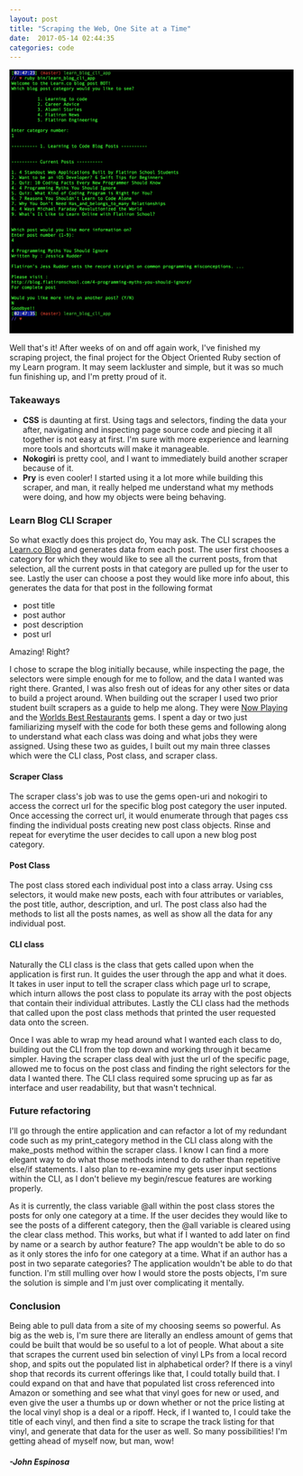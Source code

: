 ```yaml
---
layout: post
title: "Scraping the Web, One Site at a Time"
date:  2017-05-14 02:44:35
categories: code
---
```


![Scraping](/img/ScraperSS.png)

Well that's it! After weeks of on and off again work, I've finished my scraping project, the final project for the Object Oriented Ruby section of my Learn program. It may seem lackluster and simple, but it was so much fun finishing up, and I'm pretty proud of it. 

### Takeaways

+ **CSS** is daunting at first. Using tags and selectors, finding the data your after, navigating and inspecting page source code and piecing it all together is not easy at first. I'm sure with more experience and learning more tools and shortcuts will make it manageable.  
+ **Nokogiri** is pretty cool, and I want to immediately build another scraper because of it.
+ **Pry** is even cooler! I started using it a lot more while building this scraper, and man, it really helped me understand what my methods were doing, and how my objects were being behaving. 

### Learn Blog CLI Scraper

So what exactly does this project do, You may ask. 
The CLI scrapes the [Learn.co Blog](http://blog.flatironschool.com) and generates data from each post. The user first chooses a category for which they would like to see all the current posts, from that selection, all the current posts in that category are pulled up for the user to see. Lastly the user can choose a post they would like more info about, this generates the data for that post in the following format

- post title
- post author
- post description
- post url 

Amazing! Right? 

I chose to scrape the blog initially because, while inspecting the page, the selectors were simple enough for me to follow, and the data I wanted was right there. Granted, I was also fresh out of ideas for any other sites or data to build a project around. When building out the scraper I used two prior student built scrapers as a guide to help me along. They were [Now Playing](https://github.com/learn-co-curriculum/now-playing-cli-gem) and the [Worlds Best Restaurants](https://github.com/dannyd4315/worlds-best-restaurants-cli-gem) gems. I spent a day or two just familiarizing myself with the code for both these gems and following along to understand what each class was doing and what jobs they were assigned. Using these two as guides, I built out my main three classes which were the CLI class, Post class, and scraper class. 

#### Scraper Class

The scraper class's job was to use the gems open-uri and nokogiri to access the correct url for the specific blog post category the user inputed. Once accessing the correct url, it would enumerate through that pages css finding the individual posts creating new post class objects. Rinse and repeat for everytime the user decides to call upon a new blog post category. 

#### Post Class

The post class stored each individual post into a class array. Using css selectors, it would make new posts, each with four attributes or variables, the post title, author, description, and url. The post class also had the methods to list all the posts names, as well as show all the data for any individual post. 

#### CLI class

Naturally the CLI class is the class that gets called upon when the application is first run. It guides the user through the app and what it does. It takes in user input to tell the scraper class which page url to scrape, which inturn allows the post class to populate its array with the post objects that contain their individual attributes. Lastly the CLI class had the methods that called upon the post class methods that printed the user requested data onto the screen. 

Once I was able to wrap my head around what I wanted each class to do, building out the CLI from the top down and working through it became simpler. Having the scraper class deal with just the url of the specific page, allowed me to focus on the post class and finding the right selectors for the data I wanted there. The CLI class required some sprucing up as far as interface and user readability, but that wasn't technical. 

### Future refactoring 

I'll go through the entire application and can refactor a lot of my redundant code such as my print_category method in the CLI class along with the make_posts method within the scraper class. I know I can find a more elegant way to do what those methods intend to do rather than repetitive else/if statements. I also plan to re-examine my gets user input sections within the CLI, as I don't believe my begin/rescue features are working properly. 

As it is currently, the class variable @all within the post class stores the posts for only one category at a time. If the user decides they would like to see the posts of a different category, then the @all variable is cleared using the clear class method. This works, but what if I wanted to add later on find by name or a search by author feature? The app wouldn't be able to do so as it only stores the info for one category at a time. What if an author has a post in two separate categories? The application wouldn't be able to do that function. I'm still mulling over how I would store the posts objects, I'm sure the solution is simple and I'm just over complicating it mentally. 

### Conclusion

Being able to pull data from a site of my choosing seems so powerful. As big as the web is, I'm sure there are literally an endless amount of gems that could be built that would be so useful to a lot of people. What about a site that scrapes the current used bin selection of vinyl LPs from a local record shop, and spits out the populated list in alphabetical order? If there is a vinyl shop that records its current offerings like that, I could totally build that. I could expand on that and have that populated list cross referenced into Amazon or something and see what that vinyl goes for new or used, and even give the user a thumbs up or down whether or not the price listing at the local vinyl shop is a deal or a ripoff. Heck, if I wanted to, I could take the title of each vinyl, and then find a site to scrape the track listing for that vinyl, and generate that data for the user as well. So many possibilities! I'm getting ahead of myself now, but man, wow!

#### _-John Espinosa_  
